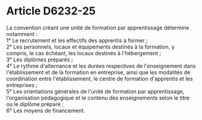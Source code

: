 # Article D6232-25

  
La convention créant une unité de formation par apprentissage détermine notamment :   
1° Le recrutement et les effectifs des apprentis à former ;   
2° Les personnels, locaux et équipements destinés à la formation, y compris, le cas échéant, les locaux destinés à l'hébergement ;   
3° Les diplômes préparés ;   
4° Le rythme d'alternance et les durées respectives de l'enseignement dans l'établissement et de la formation en entreprise, ainsi que les modalités de coordination entre l'établissement, le centre de formation d'apprentis et les entreprises ;   
5° Les orientations générales de l'unité de formation par apprentissage, l'organisation pédagogique et le contenu des enseignements selon le titre ou le diplôme préparé ;   
6° Les moyens de financement.